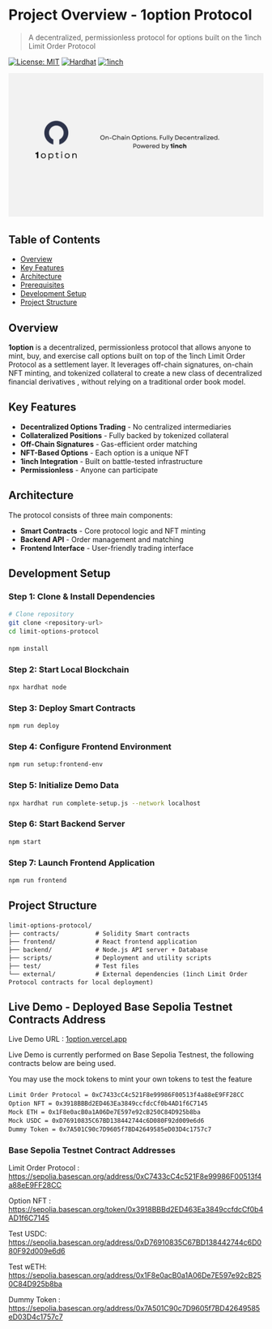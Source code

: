 # Project Overview - 1option Protocol


> A decentralized, permissionless protocol for options built on the 1inch Limit Order Protocol

[![License: MIT](https://img.shields.io/badge/License-MIT-yellow.svg)](https://opensource.org/licenses/MIT)
[![Hardhat](https://img.shields.io/badge/Built%20with-Hardhat-FFDB1C.svg)](https://hardhat.org/)
[![1inch](https://img.shields.io/badge/Built%20on-1inch%20LOP-00D2FF.svg)](https://1inch.io/)

![1option banner](banner.png)

## Table of Contents

- [Overview](#-overview)
- [Key Features](#-key-features)
- [Architecture](#-architecture)
- [Prerequisites](#-prerequisites)
- [Development Setup](#-development-setup)
- [Project Structure](#-project-structure)

## Overview

**1option** is a decentralized, permissionless protocol that allows anyone to mint, buy, and exercise call options built on top of the 1inch Limit Order Protocol as a settlement layer. It leverages off-chain signatures, on-chain NFT minting, and tokenized collateral to create a new class of decentralized financial derivatives , without relying on a traditional order book model.

## Key Features

- **Decentralized Options Trading** - No centralized intermediaries
- **Collateralized Positions** - Fully backed by tokenized collateral  
- **Off-Chain Signatures** - Gas-efficient order matching
- **NFT-Based Options** - Each option is a unique NFT
- **1inch Integration** - Built on battle-tested infrastructure
- **Permissionless** - Anyone can participate

## Architecture

The protocol consists of three main components:

- **Smart Contracts** - Core protocol logic and NFT minting
- **Backend API** - Order management and matching
- **Frontend Interface** - User-friendly trading interface

## Development Setup

### Step 1: Clone & Install Dependencies

```bash
# Clone repository
git clone <repository-url>
cd limit-options-protocol

npm install
```

### Step 2: Start Local Blockchain
```bash
npx hardhat node
```

### Step 3: Deploy Smart Contracts
```bash
npm run deploy
```

### Step 4: Configure Frontend Environment
```bash
npm run setup:frontend-env
```

### Step 5: Initialize Demo Data
```bash
npx hardhat run complete-setup.js --network localhost
```

### Step 6: Start Backend Server
```bash
npm start
```

### Step 7: Launch Frontend Application
```bash
npm run frontend
```

## Project Structure

```
limit-options-protocol/
├── contracts/          # Solidity Smart contracts
├── frontend/           # React frontend application
├── backend/            # Node.js API server + Database
├── scripts/            # Deployment and utility scripts
├── test/               # Test files
└── external/           # External dependencies (1inch Limit Order Protocol contracts for local deployment)
```

## Live Demo - Deployed Base Sepolia Testnet Contracts Address

Live Demo URL : [1option.vercel.app](https://1option.vercel.app/)

Live Demo is currently performed on Base Sepolia Testnest, the following contracts below are being used. 

You may use the mock tokens to mint your own tokens to test the feature

```bash 
Limit Order Protocol = 0xC7433cC4c521F8e99986F00513f4a88eE9FF28CC
Option NFT = 0x3918BBBd2ED463Ea3849ccfdcCf0b4AD1f6C7145
Mock ETH = 0x1F8e0acB0a1A06De7E597e92cB250C84D925b8ba
Mock USDC = 0xD76910835C67BD138442744c6D080F92d009e6d6
Dummy Token = 0x7A501C90c7D9605f7BD42649585eD03D4c1757c7
```
### Base Sepolia Testnet Contract Addresses

Limit Order Protocol : https://sepolia.basescan.org/address/0xC7433cC4c521F8e99986F00513f4a88eE9FF28CC

Option NFT : https://sepolia.basescan.org/token/0x3918BBBd2ED463Ea3849ccfdcCf0b4AD1f6C7145

Test USDC: https://sepolia.basescan.org/address/0xD76910835C67BD138442744c6D080F92d009e6d6

Test wETH: https://sepolia.basescan.org/address/0x1F8e0acB0a1A06De7E597e92cB250C84D925b8ba

Dummy Token : https://sepolia.basescan.org/address/0x7A501C90c7D9605f7BD42649585eD03D4c1757c7
